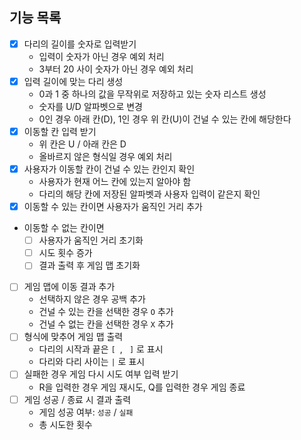 ## 기능 목록
- [x] 다리의 길이를 숫자로 입력받기
    - 입력이 숫자가 아닌 경우 예외 처리
    - 3부터 20 사이 숫자가 아닌 경우 예외 처리
- [x] 입력 길이에 맞는 다리 생성
    - 0과 1 중 하나의 값을 무작위로 저장하고 있는 숫자 리스트 생성
    - 숫자를 U/D 알파벳으로 변경
    - 0인 경우 아래 칸(D), 1인 경우 위 칸(U)이 건널 수 있는 칸에 해당한다
- [x] 이동할 칸 입력 받기
    - 위 칸은 U / 아래 칸은 D
    - 올바르지 않은 형식일 경우 예외 처리
- [x] 사용자가 이동할 칸이 건널 수 있는 칸인지 확인
  - 사용자가 현재 어느 칸에 있는지 알아야 함
  - 다리의 해당 칸에 저장된 알파벳과 사용자 입력이 같은지 확인
- [x] 이동할 수 있는 칸이면 사용자가 움직인 거리 추가
- 이동할 수 없는 칸이면
  - [ ] 사용자가 움직인 거리 초기화
  - [ ] 시도 횟수 증가
  - [ ] 결과 출력 후 게임 맵 초기화
- [ ] 게임 맵에 이동 결과 추가
  - 선택하지 않은 경우 공백 추가
  - 건널 수 있는 칸을 선택한 경우 `O` 추가
  - 건널 수 없는 칸을 선택한 경우 `X` 추가
- [ ] 형식에 맞추어 게임 맵 출력
  - 다리의 시작과 끝은 `[ `, ` ]` 로 표시
  - 다리와 다리 사이는 ` | ` 로 표시
- [ ] 실패한 경우 게임 다시 시도 여부 입력 받기
  - R을 입력한 경우 게임 재시도, Q를 입력한 경우 게임 종료
- [ ] 게임 성공 / 종료 시 결과 출력
  - 게임 성공 여부: `성공` / `실패`
  - 총 시도한 횟수